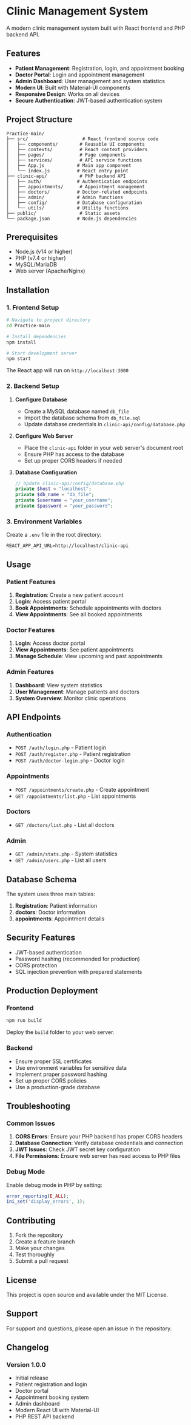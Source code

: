 # Clinic Management System

A modern clinic management system built with React frontend and PHP backend API.

## Features

- **Patient Management**: Registration, login, and appointment booking
- **Doctor Portal**: Login and appointment management
- **Admin Dashboard**: User management and system statistics
- **Modern UI**: Built with Material-UI components
- **Responsive Design**: Works on all devices
- **Secure Authentication**: JWT-based authentication system

## Project Structure

```
Practice-main/
├── src/                    # React frontend source code
│   ├── components/        # Reusable UI components
│   ├── contexts/          # React context providers
│   ├── pages/             # Page components
│   ├── services/          # API service functions
│   ├── App.js            # Main app component
│   └── index.js          # React entry point
├── clinic-api/            # PHP backend API
│   ├── auth/             # Authentication endpoints
│   ├── appointments/      # Appointment management
│   ├── doctors/          # Doctor-related endpoints
│   ├── admin/            # Admin functions
│   ├── config/           # Database configuration
│   └── utils/            # Utility functions
├── public/                # Static assets
└── package.json          # Node.js dependencies
```

## Prerequisites

- Node.js (v14 or higher)
- PHP (v7.4 or higher)
- MySQL/MariaDB
- Web server (Apache/Nginx)

## Installation

### 1. Frontend Setup

```bash
# Navigate to project directory
cd Practice-main

# Install dependencies
npm install

# Start development server
npm start
```

The React app will run on `http://localhost:3000`

### 2. Backend Setup

1. **Configure Database**
   - Create a MySQL database named `db_file`
   - Import the database schema from `db_file.sql`
   - Update database credentials in `clinic-api/config/database.php`

2. **Configure Web Server**
   - Place the `clinic-api` folder in your web server's document root
   - Ensure PHP has access to the database
   - Set up proper CORS headers if needed

3. **Database Configuration**
   ```php
   // Update clinic-api/config/database.php
   private $host = "localhost";
   private $db_name = "db_file";
   private $username = "your_username";
   private $password = "your_password";
   ```

### 3. Environment Variables

Create a `.env` file in the root directory:

```env
REACT_APP_API_URL=http://localhost/clinic-api
```

## Usage

### Patient Features

1. **Registration**: Create a new patient account
2. **Login**: Access patient portal
3. **Book Appointments**: Schedule appointments with doctors
4. **View Appointments**: See all booked appointments

### Doctor Features

1. **Login**: Access doctor portal
2. **View Appointments**: See patient appointments
3. **Manage Schedule**: View upcoming and past appointments

### Admin Features

1. **Dashboard**: View system statistics
2. **User Management**: Manage patients and doctors
3. **System Overview**: Monitor clinic operations

## API Endpoints

### Authentication
- `POST /auth/login.php` - Patient login
- `POST /auth/register.php` - Patient registration
- `POST /auth/doctor-login.php` - Doctor login

### Appointments
- `POST /appointments/create.php` - Create appointment
- `GET /appointments/list.php` - List appointments

### Doctors
- `GET /doctors/list.php` - List all doctors

### Admin
- `GET /admin/stats.php` - System statistics
- `GET /admin/users.php` - List all users

## Database Schema

The system uses three main tables:

1. **Registration**: Patient information
2. **doctors**: Doctor information
3. **appointments**: Appointment details

## Security Features

- JWT-based authentication
- Password hashing (recommended for production)
- CORS protection
- SQL injection prevention with prepared statements

## Production Deployment

### Frontend
```bash
npm run build
```
Deploy the `build` folder to your web server.

### Backend
- Ensure proper SSL certificates
- Use environment variables for sensitive data
- Implement proper password hashing
- Set up proper CORS policies
- Use a production-grade database

## Troubleshooting

### Common Issues

1. **CORS Errors**: Ensure your PHP backend has proper CORS headers
2. **Database Connection**: Verify database credentials and connection
3. **JWT Issues**: Check JWT secret key configuration
4. **File Permissions**: Ensure web server has read access to PHP files

### Debug Mode

Enable debug mode in PHP by setting:
```php
error_reporting(E_ALL);
ini_set('display_errors', 1);
```

## Contributing

1. Fork the repository
2. Create a feature branch
3. Make your changes
4. Test thoroughly
5. Submit a pull request

## License

This project is open source and available under the MIT License.

## Support

For support and questions, please open an issue in the repository.

## Changelog

### Version 1.0.0
- Initial release
- Patient registration and login
- Doctor portal
- Appointment booking system
- Admin dashboard
- Modern React UI with Material-UI
- PHP REST API backend
